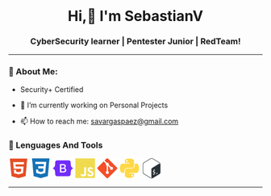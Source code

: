 <div class="header" align="center">
    <img src="https://media.giphy.com/media/YKLLS6ZGQsrwZVgXix/giphy.gif" alt="" width="200">
    <h1 align="center">Hi,👋 I'm SebastianV</h1>
    <h3 align="center" >CyberSecurity learner | Pentester Junior | RedTeam! </h3>
</div>

---

### 💬 About Me:

-  Security+ Certified
- 🔭 I’m currently working on Personal Projects 

- 📫 How to reach me: savargaspaez@gmail.com

<div align="left">
  <h3>🔨 Lenguages And Tools</h3>
  <div>
    <img src="https://github.com/devicons/devicon/blob/master/icons/html5/html5-plain.svg" alt="HTML5" width="40" heigth="40" tittle="HTML5">
    <img src="https://github.com/devicons/devicon/blob/master/icons/css3/css3-plain.svg" alt="CSS" width="40" heigth="40" tittle="CSS">
    <img src="https://github.com/devicons/devicon/blob/master/icons/bootstrap/bootstrap-plain.svg" alt="BootStrap" width="40" heigth="40" tittle="BootStrap">
    <img src="https://github.com/devicons/devicon/blob/master/icons/javascript/javascript-plain.svg" alt="Javascript" width="40" heigth="40" tittle="Javascript">
    <img src="https://github.com/devicons/devicon/blob/master/icons/git/git-plain.svg" alt="GIT" width="40" heigth="40" tittle="GIT">
    <img src="https://github.com/devicons/devicon/blob/master/icons/python/python-plain.svg" alt="Python" width="40" heigth="40" tittle="Python">
    <img src="https://github.com/devicons/devicon/blob/master/icons/bash/bash-plain.svg" alt="Bash" width="40" heigth="40" tittle="Bash">
  </div>
</div>

---


